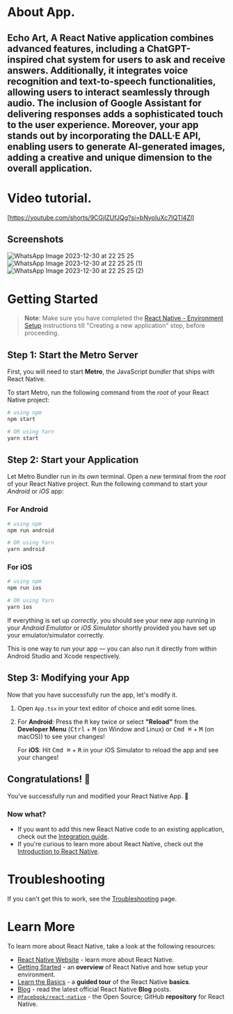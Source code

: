 
# About App.

## Echo Art, A React Native application combines advanced features, including a ChatGPT-inspired chat system for users to ask and receive answers. Additionally, it integrates voice recognition and text-to-speech functionalities, allowing users to interact seamlessly through audio. The inclusion of Google Assistant for delivering responses adds a sophisticated touch to the user experience. Moreover, your app stands out by incorporating the DALL·E API, enabling users to generate AI-generated images, adding a creative and unique dimension to the overall application.

# Video tutorial.
[https://youtube.com/shorts/9CGjlZUfJQg?si=bNyoIuXc7IQTl4Zl]

## Screenshots

![WhatsApp Image 2023-12-30 at 22 25 25](https://github.com/lakshay1121/Echo-Art/assets/91718893/1a5fb2e8-3534-47b9-9162-1f7c1929dbbe)
![WhatsApp Image 2023-12-30 at 22 25 25 (1)](https://github.com/lakshay1121/Echo-Art/assets/91718893/e000922e-1215-4d98-9f13-42cb9e2e12e7)
![WhatsApp Image 2023-12-30 at 22 25 25 (2)](https://github.com/lakshay1121/Echo-Art/assets/91718893/70dbc586-d273-4fd7-a650-41303549156b)

# Getting Started

>**Note**: Make sure you have completed the [React Native - Environment Setup](https://reactnative.dev/docs/environment-setup) instructions till "Creating a new application" step, before proceeding.

## Step 1: Start the Metro Server

First, you will need to start **Metro**, the JavaScript _bundler_ that ships _with_ React Native.

To start Metro, run the following command from the _root_ of your React Native project:

```bash
# using npm
npm start

# OR using Yarn
yarn start
```

## Step 2: Start your Application

Let Metro Bundler run in its _own_ terminal. Open a _new_ terminal from the _root_ of your React Native project. Run the following command to start your _Android_ or _iOS_ app:

### For Android

```bash
# using npm
npm run android

# OR using Yarn
yarn android
```

### For iOS

```bash
# using npm
npm run ios

# OR using Yarn
yarn ios
```

If everything is set up _correctly_, you should see your new app running in your _Android Emulator_ or _iOS Simulator_ shortly provided you have set up your emulator/simulator correctly.

This is one way to run your app — you can also run it directly from within Android Studio and Xcode respectively.

## Step 3: Modifying your App

Now that you have successfully run the app, let's modify it.

1. Open `App.tsx` in your text editor of choice and edit some lines.
2. For **Android**: Press the <kbd>R</kbd> key twice or select **"Reload"** from the **Developer Menu** (<kbd>Ctrl</kbd> + <kbd>M</kbd> (on Window and Linux) or <kbd>Cmd ⌘</kbd> + <kbd>M</kbd> (on macOS)) to see your changes!

   For **iOS**: Hit <kbd>Cmd ⌘</kbd> + <kbd>R</kbd> in your iOS Simulator to reload the app and see your changes!

## Congratulations! :tada:

You've successfully run and modified your React Native App. :partying_face:

### Now what?

- If you want to add this new React Native code to an existing application, check out the [Integration guide](https://reactnative.dev/docs/integration-with-existing-apps).
- If you're curious to learn more about React Native, check out the [Introduction to React Native](https://reactnative.dev/docs/getting-started).

# Troubleshooting

If you can't get this to work, see the [Troubleshooting](https://reactnative.dev/docs/troubleshooting) page.

# Learn More

To learn more about React Native, take a look at the following resources:

- [React Native Website](https://reactnative.dev) - learn more about React Native.
- [Getting Started](https://reactnative.dev/docs/environment-setup) - an **overview** of React Native and how setup your environment.
- [Learn the Basics](https://reactnative.dev/docs/getting-started) - a **guided tour** of the React Native **basics**.
- [Blog](https://reactnative.dev/blog) - read the latest official React Native **Blog** posts.
- [`@facebook/react-native`](https://github.com/facebook/react-native) - the Open Source; GitHub **repository** for React Native.
